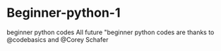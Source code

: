 # Beginner-python-1
beginner python codes
 All future "beginner python codes are thanks to @codebasics and @Corey Schafer
